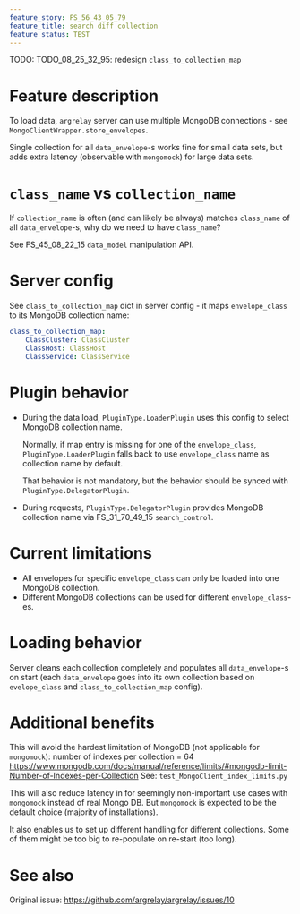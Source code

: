 ```yaml
---
feature_story: FS_56_43_05_79
feature_title: search diff collection
feature_status: TEST
---
```


TODO: TODO_08_25_32_95: redesign `class_to_collection_map`

# Feature description

To load data, `argrelay` server can use multiple MongoDB connections - see `MongoClientWrapper.store_envelopes`.

Single collection for all `data_envelope`-s works fine for small data sets,
but adds extra latency (observable with `mongomock`) for large data sets.

# `class_name` vs `collection_name`

If `collection_name` is often (and can likely be always) matches `class_name` of all `data_envelope`-s,
why do we need to have `class_name`?

See FS_45_08_22_15 `data_model` manipulation API.

# Server config

See `class_to_collection_map` dict in server config - it maps `envelope_class` to its MongoDB collection name:

```yaml
class_to_collection_map:
    ClassCluster: ClassCluster
    ClassHost: ClassHost
    ClassService: ClassService
```

# Plugin behavior

*   During the data load, `PluginType.LoaderPlugin` uses this config to select MongoDB collection name.

    Normally, if map entry is missing for one of the `envelope_class`,
    `PluginType.LoaderPlugin` falls back to use `envelope_class` name as collection name by default.

    That behavior is not mandatory, but the behavior should be synced with `PluginType.DelegatorPlugin`.

*   During requests, `PluginType.DelegatorPlugin` provides MongoDB collection name via FS_31_70_49_15 `search_control`.

# Current limitations

*   All envelopes for specific `envelope_class` can only be loaded into one MongoDB collection.
*   Different MongoDB collections can be used for different `envelope_class`-es.

# Loading behavior

Server cleans each collection completely and populates all `data_envelope`-s on start
(each `data_envelope` goes into its own collection based on `evelope_class` and `class_to_collection_map` config).

# Additional benefits

This will avoid the hardest limitation of MongoDB (not applicable for `mongomock`):
number of indexes per collection = 64
https://www.mongodb.com/docs/manual/reference/limits/#mongodb-limit-Number-of-Indexes-per-Collection
See: `test_MongoClient_index_limits.py`

This will also reduce latency in for seemingly non-important use cases with `mongomock` instead of real Mongo DB.
But `mongomock` is expected to be the default choice (majority of installations).

It also enables us to set up different handling for different collections.
Some of them might be too big to re-populate on re-start (too long).

# See also

Original issue: https://github.com/argrelay/argrelay/issues/10

[single_mongo_collection]: https://github.com/argrelay/argrelay/blob/f4c6a6fb9e5cb1226137c3744dd71693ae12c051/src/argrelay/mongo_data/MongoClientWrapper.py#L32

